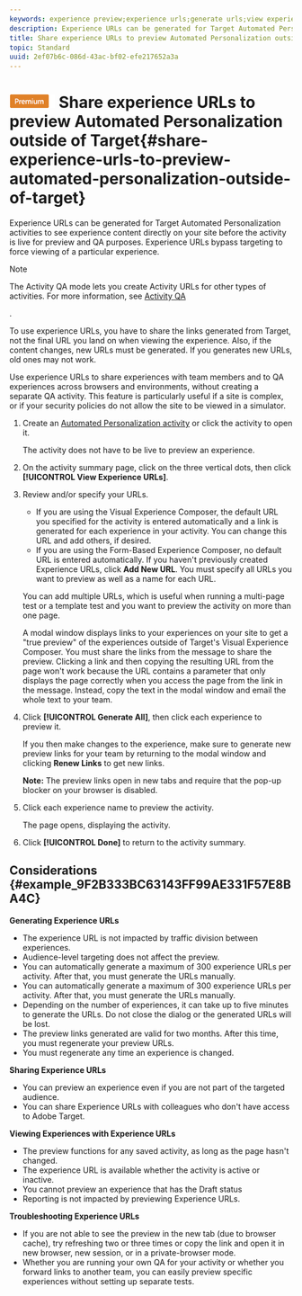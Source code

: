 ```yaml
---
keywords: experience preview;experience urls;generate urls;view experience urls
description: Experience URLs can be generated for Target Automated Personalization activities to see experience content directly on your site before the activity is live for preview and QA purposes. Experience URLs bypass targeting to force viewing of a particular experience.
title: Share experience URLs to preview Automated Personalization outside of Target
topic: Standard
uuid: 2ef07b6c-086d-43ac-bf02-efe217652a3a
---
```


# ![PREMIUM](/help/assets/premium.png) Share experience URLs to preview Automated Personalization outside of Target{#share-experience-urls-to-preview-automated-personalization-outside-of-target}

Experience URLs can be generated for Target Automated Personalization activities to see experience content directly on your site before the activity is live for preview and QA purposes. Experience URLs bypass targeting to force viewing of a particular experience.

>[!NOTE]
>
>The Activity QA mode lets you create Activity URLs for other types of activities. For more information, see [Activity QA](../../c-activities/c-activity-qa/activity-qa.md#concept_9329EF33DE7D41CA9815C8115DBC4E40)

.

To use experience URLs, you have to share the links generated from Target, not the final URL you land on when viewing the experience. Also, if the content changes, new URLs must be generated. If you generates new URLs, old ones may not work.

Use experience URLs to share experiences with team members and to QA experiences across browsers and environments, without creating a separate QA activity. This feature is particularly useful if a site is complex, or if your security policies do not allow the site to be viewed in a simulator. 

1. Create an [Automated Personalization activity](../../c-activities/t-automated-personalization/create-ap-activity.md#task_8AAF837796D74CF893CA2F88BA1491C9) or click the activity to open it.

   The activity does not have to be live to preview an experience. 
1. On the activity summary page, click on the three vertical dots, then click **[!UICONTROL View Experience URLs]**.
1. Review and/or specify your URLs.

   * If you are using the Visual Experience Composer, the default URL you specified for the activity is entered automatically and a link is generated for each experience in your activity. You can change this URL and add others, if desired. 
   * If you are using the Form-Based Experience Composer, no default URL is entered automatically. If you haven't previously created Experience URLs, click **Add New URL**. You must specify all URLs you want to preview as well as a name for each URL.

   You can add multiple URLs, which is useful when running a multi-page test or a template test and you want to preview the activity on more than one page.

   A modal window displays links to your experiences on your site to get a "true preview" of the experiences outside of Target's Visual Experience Composer. You must share the links from the message to share the preview. Clicking a link and then copying the resulting URL from the page won't work because the URL contains a parameter that only displays the page correctly when you access the page from the link in the message. Instead, copy the text in the modal window and email the whole text to your team. 
1. Click **[!UICONTROL Generate All]**, then click each experience to preview it.

   If you then make changes to the experience, make sure to generate new preview links for your team by returning to the modal window and clicking **Renew Links** to get new links.

   **Note:** The preview links open in new tabs and require that the pop-up blocker on your browser is disabled. 

1. Click each experience name to preview the activity.

   The page opens, displaying the activity. 
1. Click **[!UICONTROL Done]** to return to the activity summary.

## Considerations {#example_9F2B333BC63143FF99AE331F57E8BA4C}

**Generating Experience URLs**

* The experience URL is not impacted by traffic division between experiences. 
* Audience-level targeting does not affect the preview. 
* You can automatically generate a maximum of 300 experience URLs per activity. After that, you must generate the URLs manually. 
* You can automatically generate a maximum of 300 experience URLs per activity. After that, you must generate the URLs manually. 
* Depending on the number of experiences, it can take up to five minutes to generate the URLs. Do not close the dialog or the generated URLs will be lost. 
* The preview links generated are valid for two months. After this time, you must regenerate your preview URLs. 
* You must regenerate any time an experience is changed.

**Sharing Experience URLs**

* You can preview an experience even if you are not part of the targeted audience. 
* You can share Experience URLs with colleagues who don't have access to Adobe Target.

**Viewing Experiences with Experience URLs**

* The preview functions for any saved activity, as long as the page hasn't changed. 
* The experience URL is available whether the activity is active or inactive. 
* You cannot preview an experience that has the Draft status 
* Reporting is not impacted by previewing Experience URLs.

**Troubleshooting Experience URLs**

* If you are not able to see the preview in the new tab (due to browser cache), try refreshing two or three times or copy the link and open it in new browser, new session, or in a private-browser mode. 
* Whether you are running your own QA for your activity or whether you forward links to another team, you can easily preview specific experiences without setting up separate tests.

